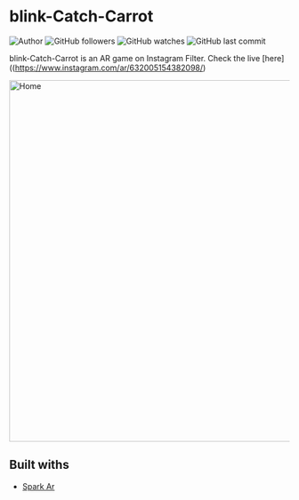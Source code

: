 # blink-Catch-Carrot
![Author](https://img.shields.io/badge/made%20by-faniabdullah-blue)
![GitHub followers](https://img.shields.io/github/followers/faniabdullah?style=social)
![GitHub watches](https://img.shields.io/github/stars/faniabdullah/blink-Catch-Carrot?style=social)
![GitHub last commit](https://img.shields.io/github/last-commit/faniabdullah/blink-Catch-Carrot)



blink-Catch-Carrot is an AR game on Instagram Filter. Check the live [here]((https://www.instagram.com/ar/632005154382098/)


<div>
<img src="https://i.imgur.com/ZTqjbbE.png" alt="Home" height="650" style="margin-right: 16px">
</div>

## Built withs
* [Spark Ar](https://sparkar.facebook.com/ar-studio/)

